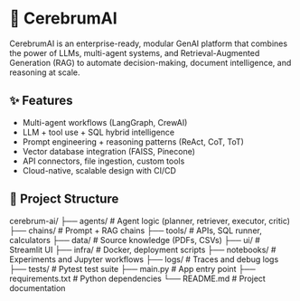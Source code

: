 # 🧠 CerebrumAI

CerebrumAI is an enterprise-ready, modular GenAI platform that combines the power of LLMs, multi-agent systems, and Retrieval-Augmented Generation (RAG) to automate decision-making, document intelligence, and reasoning at scale.

## ✨ Features

- Multi-agent workflows (LangGraph, CrewAI)
- LLM + tool use + SQL hybrid intelligence
- Prompt engineering + reasoning patterns (ReAct, CoT, ToT)
- Vector database integration (FAISS, Pinecone)
- API connectors, file ingestion, custom tools
- Cloud-native, scalable design with CI/CD

## 📁 Project Structure
cerebrum-ai/
├── agents/          # Agent logic (planner, retriever, executor, critic)
├── chains/          # Prompt + RAG chains
├── tools/           # APIs, SQL runner, calculators
├── data/            # Source knowledge (PDFs, CSVs)
├── ui/              # Streamlit UI
├── infra/           # Docker, deployment scripts
├── notebooks/       # Experiments and Jupyter workflows
├── logs/            # Traces and debug logs
├── tests/           # Pytest test suite
├── main.py          # App entry point
├── requirements.txt # Python dependencies
└── README.md        # Project documentation
